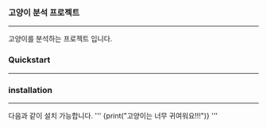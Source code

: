 ### 고양이 분석 프로젝트
* * *
고양이를 분석하는 프로젝트 입니다.
### Quickstart
* * *
### installation
* * *
다음과 같이 설치 가능합니다.
'''
{print("고양이는 너무 귀여워요!!!")}
'''
